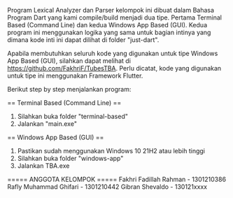 Program Lexical Analyzer dan Parser kelompok ini dibuat dalam Bahasa Program Dart yang kami compile/build menjadi dua tipe. 
Pertama Terminal Based (Command Line) dan kedua Windows App Based (GUI). Kedua program ini menggunakan logika yang sama untuk bagian intinya yang dimana kode inti ini dapat dilihat di folder "just-dart".

Apabila membutuhkan seluruh kode yang digunakan untuk tipe Windows App Based (GUI), silahkan dapat melihat di https://github.com/FakhriF/TubesTBA. Perlu dicatat, kode yang digunakan untuk tipe ini menggunakan Framework Flutter.

Berikut step by step menjalankan program:

== Terminal Based (Command Line) ==
1. Silahkan buka folder "terminal-based"
2. Jalankan "main.exe"

== Windows App Based (GUI) ==
1. Pastikan sudah menggunakan Windows 10 21H2 atau lebih tinggi
2. Silahkan buka folder "windows-app"
3. Jalankan TBA.exe

===== ANGGOTA KELOMPOK =====
Fakhri Fadillah Rahman - 1301210386
Rafly Muhammad Ghifari - 1301210442
Gibran Shevaldo - 130121xxxx
